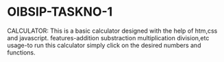 # OIBSIP-TASKNO-1
CALCULATOR:
This is a basic calculator designed with the help of htm,css and javascript.
features-addition
          substraction 
          multiplication
          division,etc
usage-to run this calculator simply click on the desired numbers and functions.         
